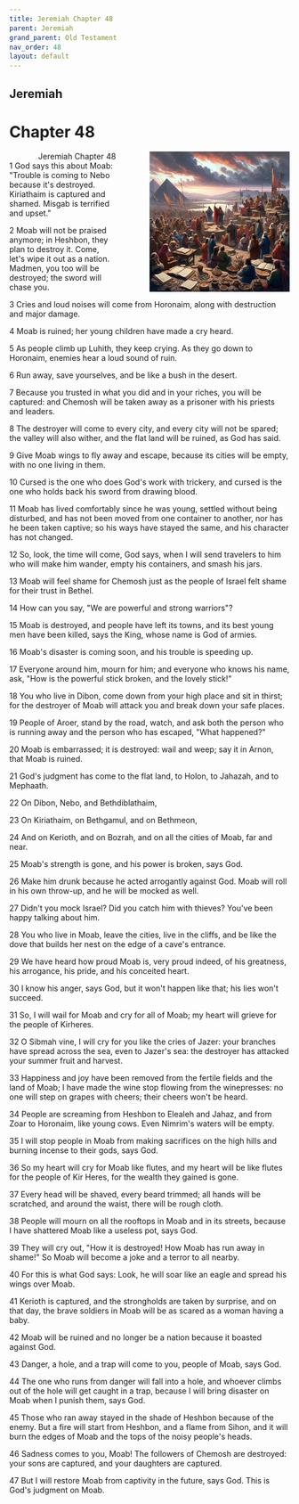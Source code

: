 ```yaml
---
title: Jeremiah Chapter 48
parent: Jeremiah
grand_parent: Old Testament
nav_order: 48
layout: default
---
```


## Jeremiah

# Chapter 48

<div style="clear: both; text-align: right;">
    <img src="/assets/Image/Jeremiah/500/48.jpg" alt="Jeremiah Chapter 48" class="chapter-image" style="max-width: 50%; height: auto; float: right; margin: 0 0 10px 10px; padding-left: 10%;">
    <figcaption style="font-size: 14px;">Jeremiah Chapter 48</figcaption>
</div>
1 God says this about Moab: "Trouble is coming to Nebo because it's destroyed. Kiriathaim is captured and shamed. Misgab is terrified and upset."

2 Moab will not be praised anymore; in Heshbon, they plan to destroy it. Come, let's wipe it out as a nation. Madmen, you too will be destroyed; the sword will chase you.

3 Cries and loud noises will come from Horonaim, along with destruction and major damage.

4 Moab is ruined; her young children have made a cry heard.

5 As people climb up Luhith, they keep crying. As they go down to Horonaim, enemies hear a loud sound of ruin.

6 Run away, save yourselves, and be like a bush in the desert.

7 Because you trusted in what you did and in your riches, you will be captured: and Chemosh will be taken away as a prisoner with his priests and leaders.

8 The destroyer will come to every city, and every city will not be spared; the valley will also wither, and the flat land will be ruined, as God has said.

9 Give Moab wings to fly away and escape, because its cities will be empty, with no one living in them.

10 Cursed is the one who does God's work with trickery, and cursed is the one who holds back his sword from drawing blood.

11 Moab has lived comfortably since he was young, settled without being disturbed, and has not been moved from one container to another, nor has he been taken captive; so his ways have stayed the same, and his character has not changed.

12 So, look, the time will come, God says, when I will send travelers to him who will make him wander, empty his containers, and smash his jars.

13 Moab will feel shame for Chemosh just as the people of Israel felt shame for their trust in Bethel.

14 How can you say, "We are powerful and strong warriors"?

15 Moab is destroyed, and people have left its towns, and its best young men have been killed, says the King, whose name is God of armies.

16 Moab's disaster is coming soon, and his trouble is speeding up.

17 Everyone around him, mourn for him; and everyone who knows his name, ask, "How is the powerful stick broken, and the lovely stick!"

18 You who live in Dibon, come down from your high place and sit in thirst; for the destroyer of Moab will attack you and break down your safe places.

19 People of Aroer, stand by the road, watch, and ask both the person who is running away and the person who has escaped, "What happened?"

20 Moab is embarrassed; it is destroyed: wail and weep; say it in Arnon, that Moab is ruined.

21 God's judgment has come to the flat land, to Holon, to Jahazah, and to Mephaath.

22 On Dibon, Nebo, and Bethdiblathaim,

23 On Kiriathaim, on Bethgamul, and on Bethmeon,

24 And on Kerioth, and on Bozrah, and on all the cities of Moab, far and near.

25 Moab's strength is gone, and his power is broken, says God.

26 Make him drunk because he acted arrogantly against God. Moab will roll in his own throw-up, and he will be mocked as well.

27 Didn't you mock Israel? Did you catch him with thieves? You've been happy talking about him.

28 You who live in Moab, leave the cities, live in the cliffs, and be like the dove that builds her nest on the edge of a cave's entrance.

29 We have heard how proud Moab is, very proud indeed, of his greatness, his arrogance, his pride, and his conceited heart.

30 I know his anger, says God, but it won't happen like that; his lies won't succeed.

31 So, I will wail for Moab and cry for all of Moab; my heart will grieve for the people of Kirheres.

32 O Sibmah vine, I will cry for you like the cries of Jazer: your branches have spread across the sea, even to Jazer's sea: the destroyer has attacked your summer fruit and harvest.

33 Happiness and joy have been removed from the fertile fields and the land of Moab; I have made the wine stop flowing from the winepresses: no one will step on grapes with cheers; their cheers won't be heard.

34 People are screaming from Heshbon to Elealeh and Jahaz, and from Zoar to Horonaim, like young cows. Even Nimrim's waters will be empty.

35 I will stop people in Moab from making sacrifices on the high hills and burning incense to their gods, says God.

36 So my heart will cry for Moab like flutes, and my heart will be like flutes for the people of Kir Heres, for the wealth they gained is gone.

37 Every head will be shaved, every beard trimmed; all hands will be scratched, and around the waist, there will be rough cloth.

38 People will mourn on all the rooftops in Moab and in its streets, because I have shattered Moab like a useless pot, says God.

39 They will cry out, "How it is destroyed! How Moab has run away in shame!" So Moab will become a joke and a terror to all nearby.

40 For this is what God says: Look, he will soar like an eagle and spread his wings over Moab.

41 Kerioth is captured, and the strongholds are taken by surprise, and on that day, the brave soldiers in Moab will be as scared as a woman having a baby.

42 Moab will be ruined and no longer be a nation because it boasted against God.

43 Danger, a hole, and a trap will come to you, people of Moab, says God.

44 The one who runs from danger will fall into a hole, and whoever climbs out of the hole will get caught in a trap, because I will bring disaster on Moab when I punish them, says God.

45 Those who ran away stayed in the shade of Heshbon because of the enemy. But a fire will start from Heshbon, and a flame from Sihon, and it will burn the edges of Moab and the tops of the noisy people's heads.

46 Sadness comes to you, Moab! The followers of Chemosh are destroyed: your sons are captured, and your daughters are captured.

47 But I will restore Moab from captivity in the future, says God. This is God's judgment on Moab.


